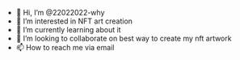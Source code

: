 - 👋 Hi, I’m @22022022-why
- 👀 I’m interested in NFT art creation
- 🌱 I’m currently learning about it
- 💞️ I’m looking to collaborate on best way to create my nft artwork
- 📫 How to reach me via email

<!---
22022022-why/22022022-why is a ✨ special ✨ repository because its `README.md` (this file) appears on your GitHub profile.
You can click the Preview link to take a look at your changes.
--->
